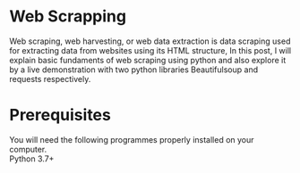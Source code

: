 # Web Scrapping
Web scraping, web harvesting, or web data extraction is data scraping used for extracting data from websites using its HTML structure, In this post, I will explain basic fundaments of web scraping using python and also explore it by a live demonstration with two python libraries Beautifulsoup and requests respectively.
  
# Prerequisites
You will need the following programmes properly installed on your computer.<br>
Python 3.7+
